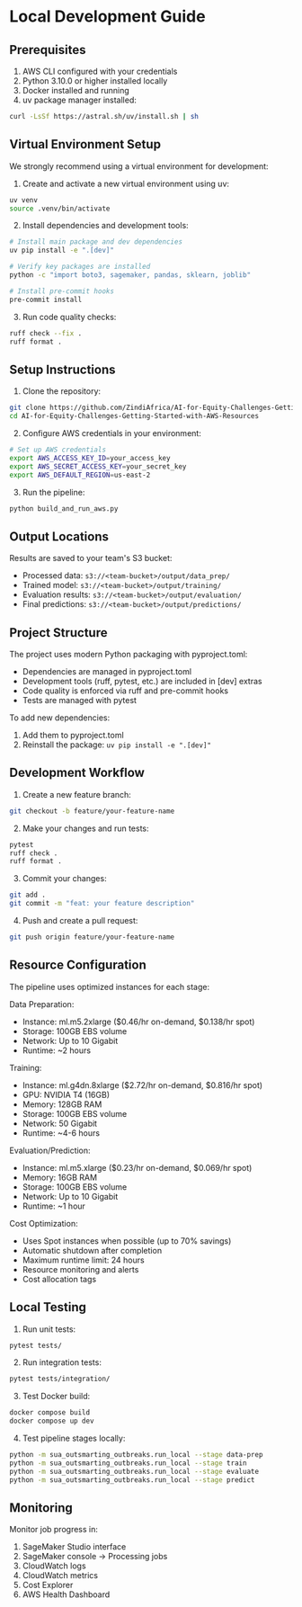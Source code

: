 # Local Development Guide

## Prerequisites

1. AWS CLI configured with your credentials
2. Python 3.10.0 or higher installed locally
3. Docker installed and running
4. uv package manager installed:
```bash
curl -LsSf https://astral.sh/uv/install.sh | sh
```

## Virtual Environment Setup

We strongly recommend using a virtual environment for development:

1. Create and activate a new virtual environment using uv:
```bash
uv venv
source .venv/bin/activate
```

2. Install dependencies and development tools:
```bash
# Install main package and dev dependencies
uv pip install -e ".[dev]"

# Verify key packages are installed
python -c "import boto3, sagemaker, pandas, sklearn, joblib"

# Install pre-commit hooks
pre-commit install
```

3. Run code quality checks:
```bash
ruff check --fix .
ruff format .
```

## Setup Instructions

1. Clone the repository:
```bash
git clone https://github.com/ZindiAfrica/AI-for-Equity-Challenges-Getting-Started-with-AWS-Resources.git
cd AI-for-Equity-Challenges-Getting-Started-with-AWS-Resources
```

2. Configure AWS credentials in your environment:
```bash
# Set up AWS credentials
export AWS_ACCESS_KEY_ID=your_access_key
export AWS_SECRET_ACCESS_KEY=your_secret_key
export AWS_DEFAULT_REGION=us-east-2
```

3. Run the pipeline:
```python
python build_and_run_aws.py
```

## Output Locations

Results are saved to your team's S3 bucket:
- Processed data: `s3://<team-bucket>/output/data_prep/`
- Trained model: `s3://<team-bucket>/output/training/`
- Evaluation results: `s3://<team-bucket>/output/evaluation/`
- Final predictions: `s3://<team-bucket>/output/predictions/`

## Project Structure

The project uses modern Python packaging with pyproject.toml:
- Dependencies are managed in pyproject.toml
- Development tools (ruff, pytest, etc.) are included in [dev] extras
- Code quality is enforced via ruff and pre-commit hooks
- Tests are managed with pytest

To add new dependencies:
1. Add them to pyproject.toml
2. Reinstall the package: `uv pip install -e ".[dev]"`

## Development Workflow

1. Create a new feature branch:
```bash
git checkout -b feature/your-feature-name
```

2. Make your changes and run tests:
```bash
pytest
ruff check .
ruff format .
```

3. Commit your changes:
```bash
git add .
git commit -m "feat: your feature description"
```

4. Push and create a pull request:
```bash
git push origin feature/your-feature-name
```

## Resource Configuration

The pipeline uses optimized instances for each stage:

Data Preparation:
- Instance: ml.m5.2xlarge ($0.46/hr on-demand, $0.138/hr spot)
- Storage: 100GB EBS volume
- Network: Up to 10 Gigabit
- Runtime: ~2 hours

Training:
- Instance: ml.g4dn.8xlarge ($2.72/hr on-demand, $0.816/hr spot)
- GPU: NVIDIA T4 (16GB)
- Memory: 128GB RAM
- Storage: 100GB EBS volume
- Network: 50 Gigabit
- Runtime: ~4-6 hours

Evaluation/Prediction:
- Instance: ml.m5.xlarge ($0.23/hr on-demand, $0.069/hr spot)
- Memory: 16GB RAM
- Storage: 100GB EBS volume
- Network: Up to 10 Gigabit
- Runtime: ~1 hour

Cost Optimization:
- Uses Spot instances when possible (up to 70% savings)
- Automatic shutdown after completion
- Maximum runtime limit: 24 hours
- Resource monitoring and alerts
- Cost allocation tags

## Local Testing

1. Run unit tests:
```bash
pytest tests/
```

2. Run integration tests:
```bash
pytest tests/integration/
```

3. Test Docker build:
```bash
docker compose build
docker compose up dev
```

4. Test pipeline stages locally:
```bash
python -m sua_outsmarting_outbreaks.run_local --stage data-prep
python -m sua_outsmarting_outbreaks.run_local --stage train
python -m sua_outsmarting_outbreaks.run_local --stage evaluate
python -m sua_outsmarting_outbreaks.run_local --stage predict
```

## Monitoring

Monitor job progress in:
1. SageMaker Studio interface
2. SageMaker console -> Processing jobs
3. CloudWatch logs
4. CloudWatch metrics
5. Cost Explorer
6. AWS Health Dashboard
